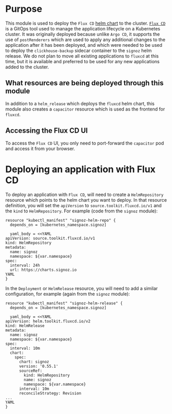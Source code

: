 # Purpose
This module is used to deploy the `Flux CD` [helm chart](https://fluxcd-community.github.io/helm-charts)  to the cluster. [`Flux CD`](https://fluxcd.io/) is a GitOps tool used to manage the application lifecycle on a Kubernetes cluster. It was originally deployed because unlike `Argo CD`, it supports the use of `postRenderers` which are used to apply any additional changes to the application after it has been deployed, and which were needed to be used to deploy the `clickhouse-backup` sidecar container to the `signoz` helm release. We do not plan to move all existing applications to `fluxcd` at this time, but it is available and preferred to be used for any new applications added to the cluster.

## What resources are being deployed through this module
In addition to a `helm_release` which deploys the `fluxcd` helm chart, this module also creates a `capacitor` resource which is used as the frontend for `fluxcd`.

## Accessing the Flux CD UI
To access the `Flux CD` UI, you only need to port-forward the `capacitor` pod and access it from your browser.

# Deploying an application with Flux CD
To deploy an application with `Flux CD`, will need to create a `HelmRepository` resource which points to the helm chart you want to deploy. In that resource definition, you will set the `apiVersion` to `source.toolkit.fluxcd.io/v1` and the `kind` to `HelmRepository`. For example (code from the `signoz` module):

```
resource "kubectl_manifest" "signoz-helm-repo" {
  depends_on = [kubernetes_namespace.signoz]

  yaml_body = <<YAML
apiVersion: source.toolkit.fluxcd.io/v1
kind: HelmRepository
metadata:
  name: signoz
  namespace: ${var.namespace}
spec:
  interval: 24h
  url: https://charts.signoz.io
YAML
}
```

In the `Deployment` or `HelmRelease` resource, you will need to add a similar configuration, for example (again from the `signoz` module):
```
resource "kubectl_manifest" "signoz-helm-release" {
  depends_on = [kubernetes_namespace.signoz]

  yaml_body = <<YAML
apiVersion: helm.toolkit.fluxcd.io/v2
kind: HelmRelease
metadata:
  name: signoz
  namespace: ${var.namespace}
spec:
  interval: 10m
  chart:
    spec:
      chart: signoz
      version: '0.55.1'
      sourceRef:
        kind: HelmRepository
        name: signoz
        namespace: ${var.namespace}
      interval: 10m
      reconcileStrategy: Revision
...
YAML
}
```
